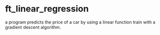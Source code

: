 # ft_linear_regression
a program predicts the price of a car by using a linear function train with a gradient descent algorithm.
